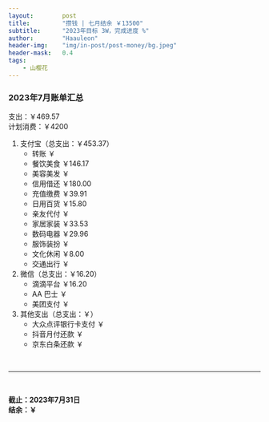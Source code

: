 ```yaml
---
layout:        post
title:         "攒钱 | 七月结余 ￥13500"
subtitle:      "2023年目标 3W，完成进度 %"
author:        "Haauleon"
header-img:    "img/in-post/post-money/bg.jpeg"
header-mask:   0.4
tags:
    - 山樱花
---
```


### 2023年7月账单汇总             
支出：￥469.57                     
计划消费：￥4200        

1. 支付宝（总支出：￥453.37）   
    - 转账 ￥   
    - 餐饮美食 ￥146.17       
    - 美容美发 ￥     
    - 信用借还 ￥180.00       
    - 充值缴费 ￥39.91     
    - 日用百货 ￥15.80          
    - 亲友代付 ￥     
    - 家居家装 ￥33.53
    - 数码电器 ￥29.96        
    - 服饰装扮 ￥    
    - 文化休闲 ￥8.00       
    - 交通出行 ￥      
2. 微信（总支出：￥16.20）      
    - 滴滴平台 ￥16.20       
    - AA 巴士 ￥    
    - 美团支付 ￥       
3. 其他支出（总支出：￥）     
    - 大众点评银行卡支付 ￥    
    - 抖音月付还款 ￥    
    - 京东白条还款 ￥   

<br>

---

<br>

**截止：2023年7月31日**      
**结余：￥**        